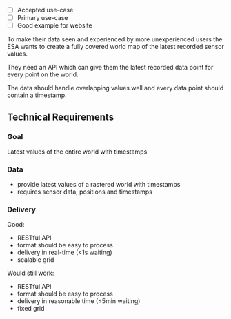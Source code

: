 - [ ] Accepted use-case
- [ ] Primary use-case
- [ ] Good example for website

To make their data seen and experienced by more unexperienced users the ESA wants to create a fully covered world map of the latest recorded sensor values.

They need an API which can give them the latest recorded data point for every point on the world.

The data should handle overlapping values well and every data point should contain a timestamp.



Technical Requirements
----------------------

### Goal

Latest values of the entire world with timestamps

### Data

- provide latest values of a rastered world with timestamps
- requires sensor data, positions and timestamps

### Delivery

Good:

- RESTful API
- format should be easy to process
- delivery in real-time (<1s waiting)
- scalable grid

Would still work:

- RESTful API
- format should be easy to process
- delivery in reasonable time (≤5min waiting)
- fixed grid
